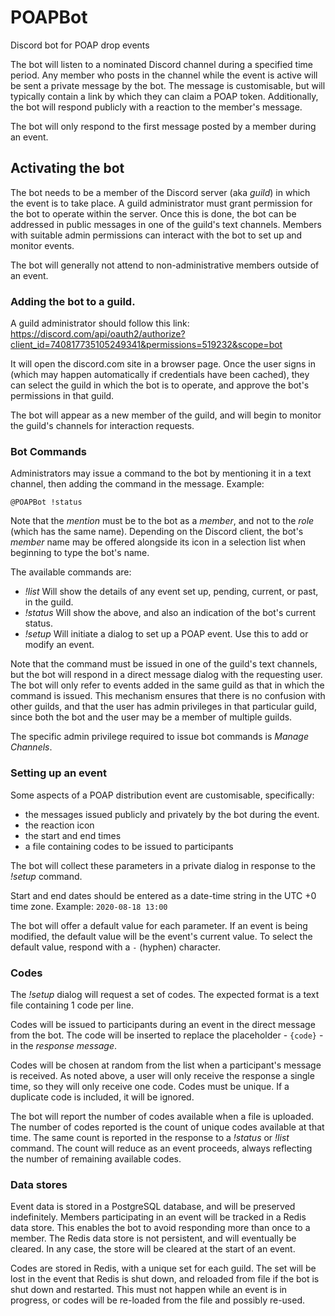 # POAPBot
Discord bot for POAP drop events

The bot will listen to a nominated Discord channel during a specified time period. Any member who posts in the channel while the event is active will be sent a private message by the bot. The message is customisable, but will typically contain a link
by which they can claim a POAP token. Additionally, the bot will respond publicly with a reaction to the member's message. 

The bot will only respond to the first message posted by a member during an event.

## Activating the bot
The bot needs to be a member of the Discord server (aka _guild_) in which the event is to take place. A guild administrator must grant permission for the bot to operate within the server. Once this is done, the bot can be addressed in public messages in one of the guild's text channels. Members with suitable admin permissions can interact with the bot to set up and monitor events. 

The bot will generally not attend to non-administrative members outside of an event. 

### Adding the bot to a guild.

A guild administrator should follow this link:
https://discord.com/api/oauth2/authorize?client_id=740817735105249341&permissions=519232&scope=bot

It will open the discord.com site in a browser page. Once the user signs in (which may happen automatically if credentials have been cached), they can select the guild in which the bot is to operate, and approve the bot's permissions in that guild. 

The bot will appear as a new member of the guild, and will begin to monitor the guild's channels for interaction requests.

### Bot Commands
Administrators may issue a command to the bot by mentioning it in a text channel, then adding the command in the message. Example:

`@POAPBot !status`

Note that the _mention_ must be to the bot as a _member_, and not to the _role_ (which has the same name). Depending on the Discord client, the bot's _member_ name may be offered alongside its icon in a selection list when beginning to type the bot's name.

The available commands are:
- *!list* Will show the details of any event set up, pending, current, or past, in the guild.
- *!status* Will show the above, and also an indication of the bot's current status.
- *!setup* Will initiate a dialog to set up a POAP event. Use this to add or modify an event.

Note that the command must be issued in one of the guild's text channels, but the bot will respond in a direct message dialog with the requesting user. The bot will only refer to events added in the same guild as that in which the command is issued. This mechanism ensures that there is no confusion with other guilds, and that the user has admin privileges in that particular guild, since both the bot and the user may be a member of multiple guilds. 

The specific admin privilege required to issue bot commands is _Manage Channels_.

### Setting up an event
Some aspects of a POAP distribution event are customisable, specifically:
- the messages issued publicly and privately by the bot during the event.
- the reaction icon
- the start and end times
- a file containing codes to be issued to participants

The bot will collect these parameters in a private dialog in response to the *!setup* command.

Start and end dates should be entered as a date-time string in the UTC +0 time zone. Example:
`2020-08-18 13:00`

The bot will offer a default value for each parameter. If an event is being modified, the default value will be the event's current value. To select the default value, respond with a `-` (hyphen) character.

### Codes
The *!setup* dialog will request a set of codes. The expected format is a text file containing 1 code per line. 

Codes will be issued to participants during an event in the direct message from the bot. The code will be inserted to replace the placeholder - `{code}` - in the _response message_. 

Codes will be chosen at random from the list when a participant's message is received. As noted above, a user will only receive the response a single time, so they will only receive one code. Codes must be unique. If a duplicate code is included, it will be ignored. 

The bot will report the number of codes available when a file is uploaded. The number of codes reported is the count of unique codes available at that time. The same count is reported in the response to a *!status* or *!list* command. The count will reduce as an event proceeds, always reflecting the number of remaining available codes. 


### Data stores
Event data is stored in a PostgreSQL database, and will be preserved indefinitely. Members participating in an event will be tracked in a Redis data store. This enables the bot to avoid responding more than once to a member. The Redis data store is not persistent, and will eventually be cleared. In any case, the store will be cleared at the start of an event. 

Codes are stored in Redis, with a unique set for each guild. The set will be lost in the event that Redis is shut down, and reloaded from file if the bot is shut down and restarted. This must not happen while an event is in progress, or codes will be re-loaded from the file and possibly re-used.
